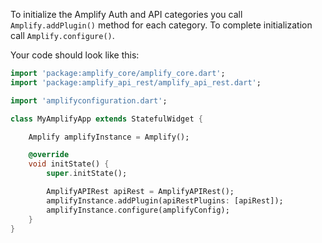 To initialize the Amplify Auth and API categories you call `Amplify.addPlugin()` method for each category. To complete initialization call `Amplify.configure()`.

Your code should look like this:

```dart
import 'package:amplify_core/amplify_core.dart';
import 'package:amplify_api_rest/amplify_api_rest.dart';

import 'amplifyconfiguration.dart';

class MyAmplifyApp extends StatefulWidget {

    Amplify amplifyInstance = Amplify();

    @override
    void initState() {
        super.initState(); 

        AmplifyAPIRest apiRest = AmplifyAPIRest();
        amplifyInstance.addPlugin(apiRestPlugins: [apiRest]);
        amplifyInstance.configure(amplifyConfig); 
    }
}
```